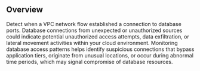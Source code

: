 ## Overview

Detect when a VPC network flow established a connection to database ports. Database connections from unexpected or unauthorized sources could indicate potential unauthorized access attempts, data exfiltration, or lateral movement activities within your cloud environment. Monitoring database access patterns helps identify suspicious connections that bypass application tiers, originate from unusual locations, or occur during abnormal time periods, which may signal compromise of database resources.
